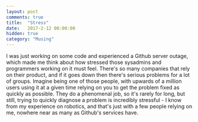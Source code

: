 ```yaml
---
layout: post
comments: true
title:  "Stress"
date:   2017-2-12 00:00:00
hidden: true
category: "Musing"
---
```


I was just working on some code and experienced a Github server outage, which made me think about how stressed those sysadmins and programmers working on it must feel. There's so many companies that rely on their product, and if it goes down then there's serious problems for a lot of groups. Imagine being one of those people, with upwards of a million users using it at a given time relying on you to get the problem fixed as quickly as possible. They do a phenomenal job, so it's rarely for long, but still, trying to quickly diagnose a problem is incredibly stressful - I know from my experience on robotics, and that's just with a few people relying on me, nowhere near as many as Github's services have.
